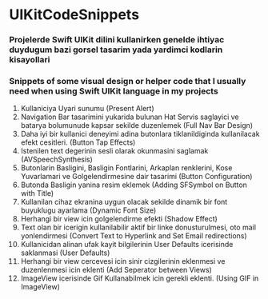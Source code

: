 # UIKitCodeSnippets
### Projelerde Swift UIKit dilini kullanirken genelde ihtiyac duydugum bazi gorsel tasarim yada yardimci kodlarin kisayollari
### Snippets of some visual design or helper code that I usually need when using Swift UIKit language in my projects

1) Kullaniciya Uyari sunumu (Present Alert)
2) Navigation Bar tasarimini yukarida bulunan Hat Servis saglayici ve  batarya bolumunude kapsar sekilde duzenlemek (Full Nav Bar Design)
3) Daha iyi bir kullanici deneyimi adina butonlara tiklanildiginda kullanilacak efekt cesitleri. (Button Tap Effects)
4) Istenilen text degerinin sesli olarak okunmasini saglamak (AVSpeechSynthesis)
5) Butonlarin Basligini, Basligin Fontlarini, Arkaplan renklerini, Kose Yuvarlamari ve Golgelendirmesine dair tasarimi (Button Configuration)
6) Butonda Basligin yanina resim eklemek (Adding SFSymbol on Button with Title)
7) Kullanilan cihaz ekranina uygun olacak sekilde dinamik bir font buyuklugu ayarlama (Dynamic Font Size)
8) Herhangi bir view icin golgelendirme efekti (Shadow Effect)
9) Text olan bir icerigin kullanilabilir aktif bir linke donusturulmesi, oto mail yonlendirmesi (Convert Text to Hyperlink and Set Email redirections)
10) Kullanicidan alinan ufak kayit bilgilerinin User Defaults icerisinde saklanmasi (User Defaults)
11) Herhangi bir view cercevesi icin sinir cizgilerinin eklenmesi ve duzenlenmesi icin eklenti (Add Seperator between Views)
12) ImageView icerisinde Gif Kullanabilmek icin gerekli eklenti. (Using GIF in ImageView)
